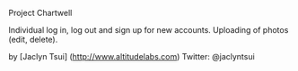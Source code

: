 Project Chartwell

Individual log in, log out and sign up for new accounts.
Uploading of photos (edit, delete).


by [Jaclyn Tsui] (http://www.altitudelabs.com)
Twitter: @jaclyntsui

